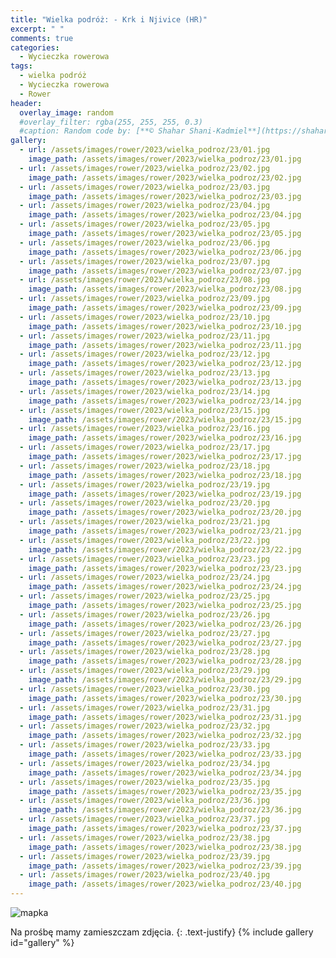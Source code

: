 ```yaml
---
title: "Wielka podróż: - Krk i Njivice (HR)"
excerpt: " "
comments: true
categories:
  - Wycieczka rowerowa
tags:
  - wielka podróż
  - Wycieczka rowerowa
  - Rower
header:
  overlay_image: random
  #overlay_filter: rgba(255, 255, 255, 0.3)
  #caption: Random code by: [**© Shahar Shani-Kadmiel**](https://shaharkadmiel.github.io)"
gallery:
  - url: /assets/images/rower/2023/wielka_podroz/23/01.jpg
    image_path: /assets/images/rower/2023/wielka_podroz/23/01.jpg
  - url: /assets/images/rower/2023/wielka_podroz/23/02.jpg
    image_path: /assets/images/rower/2023/wielka_podroz/23/02.jpg
  - url: /assets/images/rower/2023/wielka_podroz/23/03.jpg
    image_path: /assets/images/rower/2023/wielka_podroz/23/03.jpg
  - url: /assets/images/rower/2023/wielka_podroz/23/04.jpg
    image_path: /assets/images/rower/2023/wielka_podroz/23/04.jpg
  - url: /assets/images/rower/2023/wielka_podroz/23/05.jpg
    image_path: /assets/images/rower/2023/wielka_podroz/23/05.jpg
  - url: /assets/images/rower/2023/wielka_podroz/23/06.jpg
    image_path: /assets/images/rower/2023/wielka_podroz/23/06.jpg
  - url: /assets/images/rower/2023/wielka_podroz/23/07.jpg
    image_path: /assets/images/rower/2023/wielka_podroz/23/07.jpg
  - url: /assets/images/rower/2023/wielka_podroz/23/08.jpg
    image_path: /assets/images/rower/2023/wielka_podroz/23/08.jpg
  - url: /assets/images/rower/2023/wielka_podroz/23/09.jpg
    image_path: /assets/images/rower/2023/wielka_podroz/23/09.jpg
  - url: /assets/images/rower/2023/wielka_podroz/23/10.jpg
    image_path: /assets/images/rower/2023/wielka_podroz/23/10.jpg
  - url: /assets/images/rower/2023/wielka_podroz/23/11.jpg
    image_path: /assets/images/rower/2023/wielka_podroz/23/11.jpg
  - url: /assets/images/rower/2023/wielka_podroz/23/12.jpg
    image_path: /assets/images/rower/2023/wielka_podroz/23/12.jpg
  - url: /assets/images/rower/2023/wielka_podroz/23/13.jpg
    image_path: /assets/images/rower/2023/wielka_podroz/23/13.jpg
  - url: /assets/images/rower/2023/wielka_podroz/23/14.jpg
    image_path: /assets/images/rower/2023/wielka_podroz/23/14.jpg
  - url: /assets/images/rower/2023/wielka_podroz/23/15.jpg
    image_path: /assets/images/rower/2023/wielka_podroz/23/15.jpg
  - url: /assets/images/rower/2023/wielka_podroz/23/16.jpg
    image_path: /assets/images/rower/2023/wielka_podroz/23/16.jpg
  - url: /assets/images/rower/2023/wielka_podroz/23/17.jpg
    image_path: /assets/images/rower/2023/wielka_podroz/23/17.jpg
  - url: /assets/images/rower/2023/wielka_podroz/23/18.jpg
    image_path: /assets/images/rower/2023/wielka_podroz/23/18.jpg
  - url: /assets/images/rower/2023/wielka_podroz/23/19.jpg
    image_path: /assets/images/rower/2023/wielka_podroz/23/19.jpg
  - url: /assets/images/rower/2023/wielka_podroz/23/20.jpg
    image_path: /assets/images/rower/2023/wielka_podroz/23/20.jpg
  - url: /assets/images/rower/2023/wielka_podroz/23/21.jpg
    image_path: /assets/images/rower/2023/wielka_podroz/23/21.jpg
  - url: /assets/images/rower/2023/wielka_podroz/23/22.jpg
    image_path: /assets/images/rower/2023/wielka_podroz/23/22.jpg
  - url: /assets/images/rower/2023/wielka_podroz/23/23.jpg
    image_path: /assets/images/rower/2023/wielka_podroz/23/23.jpg
  - url: /assets/images/rower/2023/wielka_podroz/23/24.jpg
    image_path: /assets/images/rower/2023/wielka_podroz/23/24.jpg
  - url: /assets/images/rower/2023/wielka_podroz/23/25.jpg
    image_path: /assets/images/rower/2023/wielka_podroz/23/25.jpg
  - url: /assets/images/rower/2023/wielka_podroz/23/26.jpg
    image_path: /assets/images/rower/2023/wielka_podroz/23/26.jpg
  - url: /assets/images/rower/2023/wielka_podroz/23/27.jpg
    image_path: /assets/images/rower/2023/wielka_podroz/23/27.jpg
  - url: /assets/images/rower/2023/wielka_podroz/23/28.jpg
    image_path: /assets/images/rower/2023/wielka_podroz/23/28.jpg
  - url: /assets/images/rower/2023/wielka_podroz/23/29.jpg
    image_path: /assets/images/rower/2023/wielka_podroz/23/29.jpg
  - url: /assets/images/rower/2023/wielka_podroz/23/30.jpg
    image_path: /assets/images/rower/2023/wielka_podroz/23/30.jpg
  - url: /assets/images/rower/2023/wielka_podroz/23/31.jpg
    image_path: /assets/images/rower/2023/wielka_podroz/23/31.jpg
  - url: /assets/images/rower/2023/wielka_podroz/23/32.jpg
    image_path: /assets/images/rower/2023/wielka_podroz/23/32.jpg
  - url: /assets/images/rower/2023/wielka_podroz/23/33.jpg
    image_path: /assets/images/rower/2023/wielka_podroz/23/33.jpg
  - url: /assets/images/rower/2023/wielka_podroz/23/34.jpg
    image_path: /assets/images/rower/2023/wielka_podroz/23/34.jpg
  - url: /assets/images/rower/2023/wielka_podroz/23/35.jpg
    image_path: /assets/images/rower/2023/wielka_podroz/23/35.jpg
  - url: /assets/images/rower/2023/wielka_podroz/23/36.jpg
    image_path: /assets/images/rower/2023/wielka_podroz/23/36.jpg
  - url: /assets/images/rower/2023/wielka_podroz/23/37.jpg
    image_path: /assets/images/rower/2023/wielka_podroz/23/37.jpg
  - url: /assets/images/rower/2023/wielka_podroz/23/38.jpg
    image_path: /assets/images/rower/2023/wielka_podroz/23/38.jpg
  - url: /assets/images/rower/2023/wielka_podroz/23/39.jpg
    image_path: /assets/images/rower/2023/wielka_podroz/23/39.jpg
  - url: /assets/images/rower/2023/wielka_podroz/23/40.jpg
    image_path: /assets/images/rower/2023/wielka_podroz/23/40.jpg
---
```

![mapka](/assets/images/rower/2023/wielka_podroz/23/mapka.png)

Na prośbę mamy zamieszczam zdjęcia.
{: .text-justify}
{% include gallery id="gallery" %}
